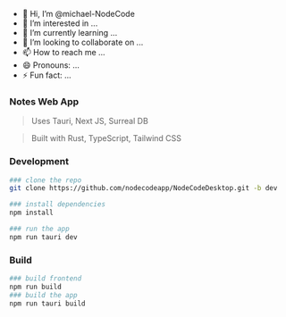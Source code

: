 - 👋 Hi, I’m @michael-NodeCode
- 👀 I’m interested in ...
- 🌱 I’m currently learning ...
- 💞️ I’m looking to collaborate on ...
- 📫 How to reach me ...
- 😄 Pronouns: ...
- ⚡ Fun fact: ...

<!---
michael-NodeCode/michael-NodeCode is a ✨ special ✨ repository because its `README.md` (this file) appears on your GitHub profile.
You can click the Preview link to take a look at your changes.
--->

### Notes Web App

> Uses Tauri, Next JS, Surreal DB

> Built with Rust, TypeScript, Tailwind CSS

### Development
```bash
### clone the repo
git clone https://github.com/nodecodeapp/NodeCodeDesktop.git -b dev

### install dependencies
npm install

### run the app
npm run tauri dev
```

### Build
```bash
### build frontend
npm run build
### build the app
npm run tauri build
```
